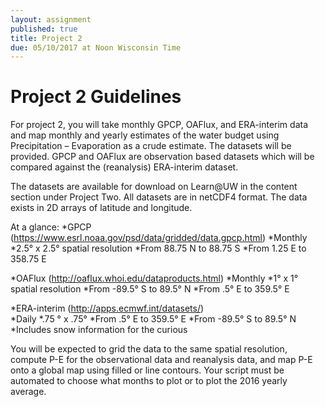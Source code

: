 ```yaml
---
layout: assignment
published: true
title: Project 2
due: 05/10/2017 at Noon Wisconsin Time
---
```


# Project 2 Guidelines

For project 2, you will take monthly GPCP, OAFlux, and ERA-interim data and map monthly and yearly estimates of the water budget using Precipitation – Evaporation as a crude estimate.  The datasets will be provided.   GPCP and OAFlux are observation based datasets which will be compared against the (reanalysis) ERA-interim dataset.

The datasets are available for download on Learn@UW in the content section under Project Two.  All datasets are in netCDF4 format.  The data exists in 2D arrays of latitude and longitude.  

At a glance:*GPCP (https://www.esrl.noaa.gov/psd/data/gridded/data.gpcp.html) 
	*Monthly	*2.5° x 2.5° spatial resolution	*From 88.75 N to 88.75 S	*From 1.25 E to 358.75 E
	*OAFlux (http://oaflux.whoi.edu/dataproducts.html) 
	*Monthly	*1° x 1° spatial resolution	*From -89.5° S to 89.5° N	*From .5° E to 359.5° E
	*ERA-interim (http://apps.ecmwf.int/datasets/)  	*Daily 	*.75 ° x .75°	*From .5° E to 359.5° E 	*From -89.5° S to 89.5° N	*Includes snow information for the curious
	
You will be expected to grid the data to the same spatial resolution, compute P-E for the observational data and reanalysis data, and map P-E onto a global map using filled or line contours.  Your script must be automated to choose what months to plot or to plot the 2016 yearly average.  

